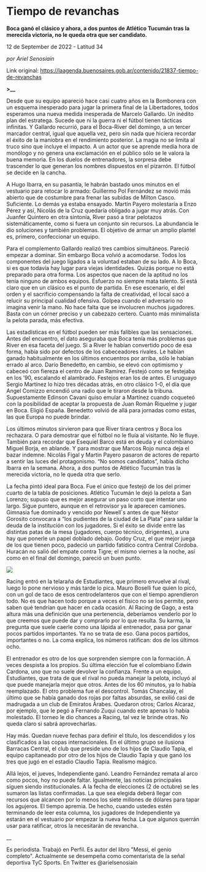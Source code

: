 # Tiempo de revanchas

**Boca ganó el clásico y ahora, a dos puntos de Atlético Tucumán tras la merecida victoria, no le queda otra que ser candidato.**

12 de September de 2022 - Latitud 34

_por Ariel Senosiain_

Link original: https://laagenda.buenosaires.gob.ar/contenido/21837-tiempo-de-revanchas



**>\_\_**




Desde que su equipo apareció hace casi cuatro años en la Bombonera con un esquema inesperado para jugar la primera final de la Libertadores, todos esperamos una nueva medida inesperada de Marcelo Gallardo. Un inédito plan del estratega. Sucede que ni la guerra ni el fútbol tienen tácticas infinitas. Y Gallardo recurrió, para el Boca-River del domingo, a un tercer marcador central, igual que aquella vez, pero sin nada que hiciera recordar el éxito de la maniobra en el rendimiento posterior. La magia no se limita al truco sino que incluye el impacto. A un actor que se aprende media hora de monólogo y no genera una exclamación en el público sólo se le valora la buena memoria. En los duelos de entrenadores, la sorpresa debe trascender lo que generan los nombres dispuestos en el pizarrón. El fútbol se decide en la cancha.




A Hugo Ibarra, en su pasantía, le habrán bastado unos minutos en el vestuario para retocar lo armado: Guillermo Pol Fernández se movió más abierto que de costumbre para frenar las subidas de Milton Casco. Suficiente. Lo demás ya estaba ensayado. Martín Payero molestaría a Enzo Pérez y así, Nicolás de la Cruz quedaría obligado a jugar muy atrás. Con Juanfer Quintero en otra sintonía, River pasó a tirar pelotazos sistemáticamente, como si fuera un conjunto sin recursos. La abundancia le dio soluciones y también problemas. El objetivo de armar un amplio plantel es, primero, confeccionar un equipo.




Para el complemento Gallardo realizó tres cambios simultáneos. Pareció empezar a dominar. Sin embargo Boca volvió a acomodarse. Todos los componentes del juego ligados a la voluntad estaban de su lado. A lo Boca, si es que todavía hay lugar para viejas identidades. Quizás porque no está preparado para otra forma. Los aspectos que nacen de la aptitud no los tenía ninguno de ambos equipos. Esfuerzo no siempre mata talento. Sí está claro que en un clásico es el punto de partida. En ese escenario, el del orden y el sacrificio compensando la falta de creatividad, el local sacó a relucir su principal cualidad ofensiva. Golpea cuando el adversario no imagina venir la mano. No hace falta que se involucren muchos jugadores. Basta con un córner preciso y un cabezazo certero. Cuanto más minimalista la pelota parada, más efectiva.




Las estadísticas en el fútbol pueden ser más falibles que las sensaciones. Antes del encuentro, el dato aseguraba que Boca tenía más problemas que River en esa faceta del juego. Si a River le habían convertido poco de esa forma, había sido por defectos de los cabeceadores rivales. Le habían ganado habitualmente en los últimos encuentros por arriba, sólo le habían errado al arco. Darío Benedetto, en cambio, se elevó con optimismo y cabeceó con fiereza el centro de Juan Ramírez. Festejó como se festejaba en los ’90, escalando el alambrado. Festejos eran los de antes. El uruguayo Sergio Martínez lo hizo tres décadas atrás, en otro clásico 1-0, el día que Angel Comizzo encendió una radio que le tiraron desde la tribuna. Supuestamente Edinson Cavani quiso emular a Martínez cuando coqueteó con la posibilidad de aceptar la propuesta de Juan Román Riquelme y jugar en Boca. Eligió España. Benedetto volvió de allá para jornadas como estas, las que Europa no puede brindar.




Los últimos minutos sirvieron para que River tirara centros y Boca los rechazara. O para demostrar que el fútbol no le fluía al visitante. No le fluye. También para recordar que Esequiel Barco está en deuda y el colombiano Miguel Borja, en ablande. Y para mostrar que Marcos Rojo nunca deja el bazar indemne. Nicolás Figal y Martin Payero pasaron de actores de reparto a sentir las luces del protagonismo. “No somos candidatos”, había dicho Ibarra en la semana. Ahora, a dos puntos de Atlético Tucumán tras la merecida victoria, no le queda otra que serlo.




La fecha pintó ideal para Boca. Fue el único que festejó de los del primer cuarto de la tabla de posiciones. Atlético Tucumán le dejó la pelota a San Lorenzo; supuso que es mejor asegurar un paso corto que intentar uno largo. Sigue puntero, aunque en el retrovisor ya le aparecen camiones. Gimnasia fue dominado y vencido por Newell´s antes de que Néstor Gorosito convocara a “los pudientes de la ciudad de La Plata” para saldar la deuda de la institución con los jugadores. Si el éxito se divide entre las distintas patas de la mesa (jugadores, cuerpo técnico, dirigentes), a una hay que ponerle un papel doblado debajo. Godoy Cruz, el que mejor juega de los que tienen poco, padeció un partido fatídico contra Central Córdoba. Huracán no salió del empate contra Tigre; el mismo viernes a la noche, así como en el final del domingo, pareció un buen punto.




[![](https://img.youtube.com/vi/Hhsj5rH70kk/0.jpg)](https://www.youtube.com/watch?v=Hhsj5rH70kk)




Racing entró en la telaraña de Estudiantes, que primero envuelve al rival, luego lo pone nervioso y más tarde lo pica. Mauro Boselli fue quien lo picó, con un gol de taco de esos centrodelanteros que con el tiempo aprendieron todo. No es que hacen todo porque a veces el físico no se los permite, pero saben qué tendrían que hacer en cada ocasión. Al Racing de Gago, a esta altura más una definición que una pertenencia, deberíamos venderlo por lo que creemos que puede dar y comprarlo por lo que resulta. Su karma, la pregunta que suele caerle como una lápida al entrenador, pasa por ganar pocos partidos importantes. Ya no se trata de eso. Gana pocos partidos, importantes o no. La coma explica, los números ratifican: dos de los últimos ocho.




El entrenador es otro de los que sorprenden siempre con la formación. A veces despista a los propios. Su última elección fue el colombiano Edwin Cardona, uno que no suele devolver la confianza. Frente a un equipo, Estudiantes, que trata de que el rival no pueda manejar la pelota, incluyó al que puede manejarla mejor que otros. Antes de los 60 minutos, ya lo había reemplazado. El otro problema fue el descontrol. Tomás Chancalay, el último que se había ganado dos rojas por faltas absurdas, se exilió casi de madrugada a un club de Emiratos Árabes. Quedaron otros; Carlos Alcaraz, por ejemplo, que le pegó a Fernando Zuqui cuando este apenas lo había molestado. El torneo le dio chances a Racing, tal vez le brinde otras. No queda claro si sabrá aprovecharlas.




Hay más. Quedan nueve fechas para definir el título, los descendidos y los clasificados a las copas internacionales. En el último grupo se ilusiona Barracas Central, el club que preside uno de los hijos de Claudio Tapia, el equipo capitaneado por otro de los hijos de Claudio Tapia y que ganó los tres que jugó en el estadio Claudio Tapia. Realismo mágico.




Allá lejos, el jueves, Independiente ganó. Leandro Fernández remata al arco como pocos, hoy no puede faltar. Igualmente, las noticias principales siguen siendo institucionales. A la fecha de elecciones (2 de octubre) se les sumaron las listas confirmadas. La que sea elegida deberá llegar con recursos que alcancen por lo menos los siete millones de dólares para tapar los agujeros. El tiempo apremia. De hecho, cuando ustedes estén terminando de leer esta columna, los jugadores de Independiente ya estarán en el vestuario por empezar la nueva fecha. La que algunos querrán usar para ratificar, otros la necesitarán de revancha.




\_\_




Es periodista. Trabajó en Perfil. Es autor del libro "Messi, el genio completo". Actualmente se desempeña como comentarista de la señal deportiva TyC Sports. En Twitter es @arielsenosiain



